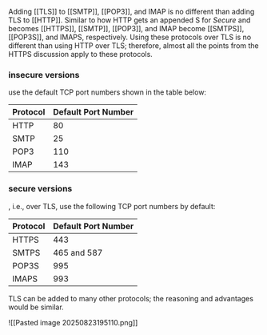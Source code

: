 Adding [[TLS]] to [[SMTP]], [[POP3]], and IMAP is no different than adding TLS to [[HTTP]]. Similar to how HTTP gets an appended S for _Secure_ and becomes [[HTTPS]], [[SMTP]], [[POP3]], and IMAP become [[SMTPS]], [[POP3S]], and IMAPS, respectively. Using these protocols over TLS is no different than using HTTP over TLS; therefore, almost all the points from the HTTPS discussion apply to these protocols.

### insecure versions 
use the default TCP port numbers shown in the table below:

| Protocol | Default Port Number |
| -------- | ------------------- |
| HTTP     | 80                  |
| SMTP     | 25                  |
| POP3     | 110                 |
| IMAP     | 143                 |

### secure versions
, i.e., over TLS, use the following TCP port numbers by default:

|Protocol|Default Port Number|
|---|---|
|HTTPS|443|
|SMTPS|465 and 587|
|POP3S|995|
|IMAPS|993|

TLS can be added to many other protocols; the reasoning and advantages would be similar.

![[Pasted image 20250823195110.png]]